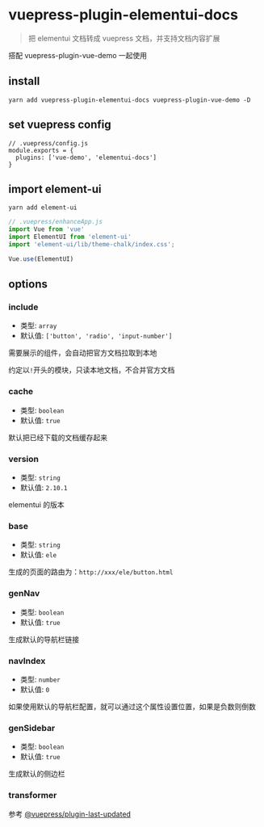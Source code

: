 # vuepress-plugin-elementui-docs

> 把 elementui 文档转成 vuepress 文档，并支持文档内容扩展

搭配 vuepress-plugin-vue-demo 一起使用

## install

```
yarn add vuepress-plugin-elementui-docs vuepress-plugin-vue-demo -D
```

## set vuepress config

```
// .vuepress/config.js
module.exports = {
  plugins: ['vue-demo', 'elementui-docs']
}
```

## import element-ui
```
yarn add element-ui
```

```js
// .vuepress/enhanceApp.js
import Vue from 'vue'
import ElementUI from 'element-ui'
import 'element-ui/lib/theme-chalk/index.css';

Vue.use(ElementUI)
```

## options

### include

- 类型: `array`
- 默认值: `['button', 'radio', 'input-number']`

需要展示的组件，会自动把官方文档拉取到本地

约定以`!`开头的模块，只读本地文档，不合并官方文档

### cache

- 类型: `boolean`
- 默认值: `true`

默认把已经下载的文档缓存起来

### version

- 类型: `string`
- 默认值: `2.10.1`

elementui 的版本

### base

- 类型: `string`
- 默认值: `ele`

生成的页面的路由为：`http://xxx/ele/button.html`

### genNav

- 类型: `boolean`
- 默认值: `true`

生成默认的导航栏链接

### navIndex

- 类型: `number`
- 默认值: `0`

如果使用默认的导航栏配置，就可以通过这个属性设置位置，如果是负数则倒数

### genSidebar

- 类型: `boolean`
- 默认值: `true`

生成默认的侧边栏

### transformer

参考 [@vuepress/plugin-last-updated](https://github.com/vuejs/vuepress/tree/master/packages/@vuepress/plugin-last-updated)
